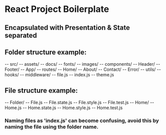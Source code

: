 # React Project Boilerplate

## Encapsulated with Presentation & State separated

## Folder structure example:

-- src/
    -- assets/
        -- docs/
        -- fonts/
        -- images/
    -- components/
        -- Header/
        -- Footer/
        -- App/ <!-- Renders routes -->
    -- routes/
        -- Home/
        -- About/
        -- Contact/
        -- Error/
    -- utils/
        -- hooks/
        -- middleware/
        -- file.js
    -- index.js <!-- Renders components/App -->
    -- theme.js

## File structure example:

-- Folder/
     -- File.js <!-- JSX Component -->
     -- File.state.js <!-- Data -->
     -- File.style.js <!--( styled-components || File.style.css )-->
     -- File.test.js
-- Home/
     -- Home.js
     -- Home.state.js
     -- Home.style.js <!--( styled-components || Home.style.css )-->
     -- Home.test.js

### Naming files as 'index.js' can become confusing, avoid this by naming the file using the folder name.